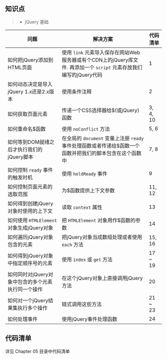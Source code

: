 ## 知识点

> * jQuery 基础

问题| 解决方案| 代码清单|
---- |----| ----|
如何把jQuery添加到HTML页面| 使用 `link` 元素导入保存在网站Web服务器或有个CDN上的jQuery库文件. 再添加一个 `script` 元素存放我们编写的jQuery代码| 1|
如何动态决定是导入jQuery 1.x还是2.x版本| 使用条件注释| 2|
如何获取页面元素| 传递一个CSS选择器给$(或jQuery)函数| 3, 4, 10|
如何重命名$函数| 使用 `noConflict` 方法| 5, 6|
如何等到DOM就绪之后才执行我们的jQuery脚本| 在全局的 `document` 变量上注册 `ready` 事件处理函数或者传递给$函数一个函数并把我们的脚本包含在这个函数中| 7, 8|
如何控制 `ready` 事件的触发时机| 使用 `holdReady` 事件| 9|
如何控制页面元素的选取范围| 为$函数提供上下文参数| 11, 12|
如何得到创建jQuery对象时使用的上下文| 读取 `context` 属性| 13|
如何使用 `HTMLElement` 对象生成jQuery对象| 把 `HTMLElement` 对象用作$函数的参数| 14|
如何遍历jQuery对象包含的元素| 把jQuery对象当成数组处理或者使用 `each` 方法| 15, 16|
如何得到jQuery对象中指定顺序号的元素| 使用 `index` 或 `get` 方法| 17 ~ 19|
如何同时对jQuery对象中包含的多个元素执行同一个操作| 在这个jQuery对象上直接调用jQuery方法| 20|
如何对一个jQuery结果集执行多个操作| 链式调用这些方法| 21 ~ 23|
如何处理事件| 使用jQuery事件处理函数| 24|

## 代码清单
详见 Chapter 05 目录中代码清单

